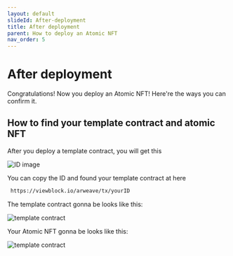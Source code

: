 ```yaml
---
layout: default
slideId: After-deployment
title: After deployment
parent: How to deploy an Atomic NFT
nav_order: 5
---
```


# After deployment

Congratulations! Now you deploy an Atomic NFT! Here're the ways you can confirm it.

## How to find your template contract and atomic NFT

After you deploy a template contract, you will get this

![ID image](/assets/images/templateID.png)

You can copy the ID and found your template contract at here

```bash
 https://viewblock.io/arweave/tx/yourID
```

The template contract gonna be looks like this:

![template contract](/assets/images/contract-template.png)

Your Atomic NFT gonna be looks like this:

![template contract](/assets/images/Atomic-NFT.png)